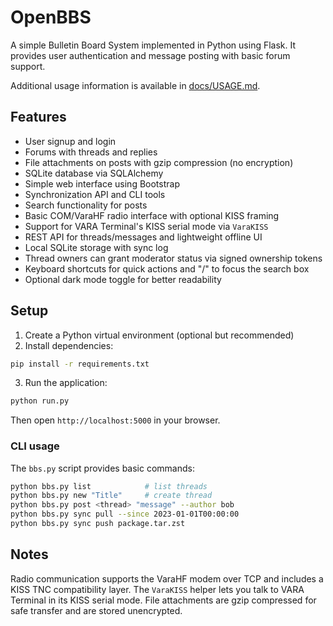 # OpenBBS

A simple Bulletin Board System implemented in Python using Flask. It provides user authentication and message posting with basic forum support.

Additional usage information is available in [docs/USAGE.md](docs/USAGE.md).

## Features

- User signup and login
- Forums with threads and replies
- File attachments on posts with gzip compression (no encryption)
- SQLite database via SQLAlchemy
- Simple web interface using Bootstrap
- Synchronization API and CLI tools
- Search functionality for posts
- Basic COM/VaraHF radio interface with optional KISS framing
- Support for VARA Terminal's KISS serial mode via `VaraKISS`
- REST API for threads/messages and lightweight offline UI
- Local SQLite storage with sync log
- Thread owners can grant moderator status via signed ownership tokens
- Keyboard shortcuts for quick actions and "/" to focus the search box
- Optional dark mode toggle for better readability

## Setup

1. Create a Python virtual environment (optional but recommended)
2. Install dependencies:

```bash
pip install -r requirements.txt
```

3. Run the application:

```bash
python run.py
```

Then open `http://localhost:5000` in your browser.

### CLI usage

The `bbs.py` script provides basic commands:

```bash
python bbs.py list            # list threads
python bbs.py new "Title"     # create thread
python bbs.py post <thread> "message" --author bob
python bbs.py sync pull --since 2023-01-01T00:00:00
python bbs.py sync push package.tar.zst
```

## Notes

Radio communication supports the VaraHF modem over TCP and includes a KISS TNC compatibility layer. The `VaraKISS` helper lets you talk to VARA Terminal in its KISS serial mode. File attachments are gzip compressed for safe transfer and are stored unencrypted.
